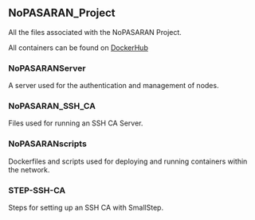 ## NoPASARAN_Project
All the files associated with the NoPASARAN Project.

All containers can be found on [DockerHub](https://hub.docker.com/repositories/nopasaranhosts)

### NoPASARANServer
A server used for the authentication and management of nodes.

### NoPASARAN_SSH_CA
Files used for running an SSH CA Server.

### NoPASARANscripts
Dockerfiles and scripts used for deploying and running containers within the network.

### STEP-SSH-CA
Steps for setting up an SSH CA with SmallStep.
